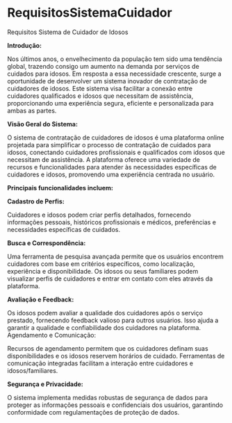 # RequisitosSistemaCuidador
Requisitos Sistema de Cuidador de Idosos

**Introdução:**

Nos últimos anos, o envelhecimento da população tem sido uma tendência global, trazendo consigo um aumento na demanda por serviços de cuidados para idosos. Em resposta a essa necessidade crescente, surge a oportunidade de desenvolver um sistema inovador de contratação de cuidadores de idosos. Este sistema visa facilitar a conexão entre cuidadores qualificados e idosos que necessitam de assistência, proporcionando uma experiência segura, eficiente e personalizada para ambas as partes.

**Visão Geral do Sistema:**

O sistema de contratação de cuidadores de idosos é uma plataforma online projetada para simplificar o processo de contratação de cuidados para idosos, conectando cuidadores profissionais e qualificados com idosos que necessitam de assistência. A plataforma oferece uma variedade de recursos e funcionalidades para atender às necessidades específicas de cuidadores e idosos, promovendo uma experiência centrada no usuário.

**Principais funcionalidades incluem:**

**Cadastro de Perfis:**

Cuidadores e idosos podem criar perfis detalhados, fornecendo informações pessoais, históricos profissionais e médicos, preferências e necessidades específicas de cuidados.

**Busca e Correspondência:**

Uma ferramenta de pesquisa avançada permite que os usuários encontrem cuidadores com base em critérios específicos, como localização, experiência e disponibilidade. Os idosos ou seus familiares podem visualizar perfis de cuidadores e entrar em contato com eles através da plataforma.

**Avaliação e Feedback:**

Os idosos podem avaliar a qualidade dos cuidadores após o serviço prestado, fornecendo feedback valioso para outros usuários. Isso ajuda a garantir a qualidade e confiabilidade dos cuidadores na plataforma.
Agendamento e Comunicação:

Recursos de agendamento permitem que os cuidadores definam suas disponibilidades e os idosos reservem horários de cuidado. Ferramentas de comunicação integradas facilitam a interação entre cuidadores e idosos/familiares.

**Segurança e Privacidade:**

O sistema implementa medidas robustas de segurança de dados para proteger as informações pessoais e confidenciais dos usuários, garantindo conformidade com regulamentações de proteção de dados.
